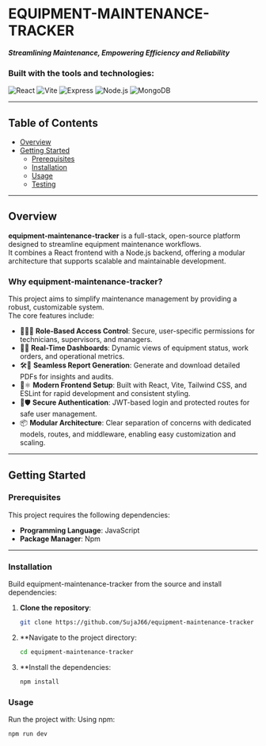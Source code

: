 # EQUIPMENT-MAINTENANCE-TRACKER

_**Streamlining Maintenance, Empowering Efficiency and Reliability**_

### Built with the tools and technologies:

![React](https://img.shields.io/badge/React-20232A?logo=react&logoColor=61DAFB)
![Vite](https://img.shields.io/badge/Vite-646CFF?logo=vite&logoColor=fff)
![Express](https://img.shields.io/badge/Express-000?logo=express)
![Node.js](https://img.shields.io/badge/Node.js-339933?logo=node.js&logoColor=white)
![MongoDB](https://img.shields.io/badge/MongoDB-47A248?logo=mongodb&logoColor=white)

---

## Table of Contents
- [Overview](#overview)
- [Getting Started](#getting-started)
  - [Prerequisites](#prerequisites)
  - [Installation](#installation)
  - [Usage](#usage)
  - [Testing](#testing)

---

## Overview

**equipment-maintenance-tracker** is a full-stack, open-source platform designed to streamline equipment maintenance workflows.  
It combines a React frontend with a Node.js backend, offering a modular architecture that supports scalable and maintainable development.

### Why equipment-maintenance-tracker?

This project aims to simplify maintenance management by providing a robust, customizable system.  
The core features include:

- 🌿🧑‍🔧 **Role-Based Access Control**: Secure, user-specific permissions for technicians, supervisors, and managers.  
- 🎯🚀 **Real-Time Dashboards**: Dynamic views of equipment status, work orders, and operational metrics.  
- 🛠️📄 **Seamless Report Generation**: Generate and download detailed PDFs for insights and audits.  
- 🎨⚛️ **Modern Frontend Setup**: Built with React, Vite, Tailwind CSS, and ESLint for rapid development and consistent styling.  
- 🔐🛡️ **Secure Authentication**: JWT-based login and protected routes for safe user management.  
- 📦 **Modular Architecture**: Clear separation of concerns with dedicated models, routes, and middleware, enabling easy customization and scaling.  

---

## Getting Started

### Prerequisites

This project requires the following dependencies:
- **Programming Language**: JavaScript  
- **Package Manager**: Npm  

---

### Installation

Build equipment-maintenance-tracker from the source and install dependencies:

1. **Clone the repository**:
   ```bash
   git clone https://github.com/SujaJ66/equipment-maintenance-tracker
   ```
2. **Navigate to the project directory:
   ```bash
   cd equipment-maintenance-tracker
   ```
3. **Install the dependencies:
   ```bash
   npm install
   ```

### Usage
Run the project with:
Using npm:
```bash
npm run dev
```
